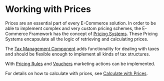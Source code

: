 # Working with Prices

Prices are an essential part of every E-Commerce solution. In order to be able to implement complex and very custom
pricing schemes, the E-Commerce Framework has the concept of [Pricing Systems](./01_Price_Systems_and_getting_Prices.md). 
These Pricing Systems encapsulate all the logic of retrieving and calculating prices. 
 
The [Tax Management Component](./03_Tax_Management.md) adds functionality for dealing with taxes and should be flexible
enough to implement all kinds of tax structures. 

With [Pricing Rules](./05_Pricing_Rules.md) and [Vouchers](./07_Vouchers.md) marketing actions can be implemented.

For details on how to calculate with prices, see [Calculate with Prices](./09_Calculate_with_Prices.md). 
